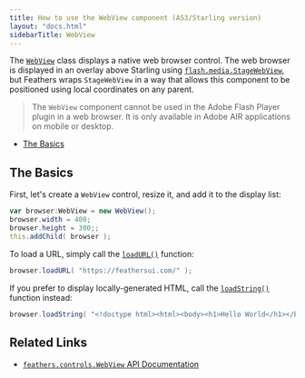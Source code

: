 ```yaml
---
title: How to use the WebView component (AS3/Starling version)
layout: "docs.html"
sidebarTitle: WebView
---
```


The [`WebView`](/api-reference/feathers/controls/WebView.html) class displays a native web browser control. The web browser is displayed in an overlay above Starling using [`flash.media.StageWebView`](http://help.adobe.com/en_US/FlashPlatform/reference/actionscript/3/flash/media/StageWebView.html), but Feathers wraps `StageWebView` in a way that allows this component to be positioned using local coordinates on any parent.

> The `WebView` component cannot be used in the Adobe Flash Player plugin in a web browser. It is only available in Adobe AIR applications on mobile or desktop.

- [The Basics](#the-basics)

## The Basics

First, let's create a `WebView` control, resize it, and add it to the display list:

```actionscript
var browser:WebView = new WebView();
browser.width = 400;
browser.height = 300;;
this.addChild( browser );
```

To load a URL, simply call the [`loadURL()`](</api-reference/feathers/controls/WebView.html#loadURL()>) function:

```actionscript
browser.loadURL( "https://feathersui.com/" );
```

If you prefer to display locally-generated HTML, call the [`loadString()`](</api-reference/feathers/controls/WebView.html#loadString()>) function instead:

```actionscript
browser.loadString( "<!doctype html><html><body><h1>Hello World</h1></body></html>" );
```

## Related Links

- [`feathers.controls.WebView` API Documentation](/api-reference/feathers/controls/WebView.html)
